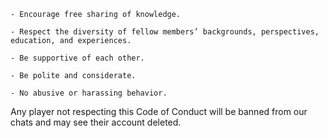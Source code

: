 ```
- Encourage free sharing of knowledge.

- Respect the diversity of fellow members’ backgrounds, perspectives, education, and experiences.

- Be supportive of each other.

- Be polite and considerate.

- No abusive or harassing behavior.
```

Any player not respecting this Code of Conduct will be banned from our chats and may see their account deleted.